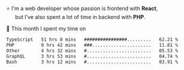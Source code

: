 ⭐ I'm a web developer whose passion is frontend with <b>React</b>,<br/>
&nbsp; &nbsp; &nbsp; but I've also spent a lot of time in backend with <b>PHP</b>.

📅 This month I spent my time on

<!--START_SECTION:waka-->

```txt
TypeScript   51 hrs 8 mins   ################.........   62.21 %
PHP          9 hrs 42 mins   ###......................   11.81 %
Other        4 hrs 32 mins   #........................   05.53 %
GraphQL      3 hrs 53 mins   #........................   04.74 %
Bash         3 hrs 12 mins   #........................   03.91 %
```

<!--END_SECTION:waka-->

